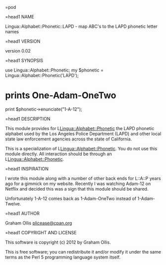 =pod

=head1 NAME

Lingua::Alphabet::Phonetic::LAPD - map ABC's to the LAPD phonetic letter names

=head1 VERSION

version 0.02

=head1 SYNOPSIS

 use Lingua::Alphabet::Phonetic;
 my $phonetic = Lingua::Alphabet::Phonetic('LAPD');
 # prints One-Adam-OneTwo
 print $phonetic->enunciate("1-A-12");

=head1 DESCRIPTION

This module provides for L<Lingua::Alphabet::Phonetic>
the LAPD phonetic alphabet used by the Los Angeles Police
Department (LAPD) and other local state law enforcement
agencies across the state of California.

This is a specialization of L<Lingua::Alphabet::Phonetic>.
You do not use this module directly.  All interaction
should be through an L<Lingua::Alphabet::Phonetic>.

=head1 INSPIRATION

I wrote this module along with a number of other back ends
for L::A::P years ago for a gimmick on my website.  Recently
I was watching Adam-12 on Netflix and decided this was a sign
that this module should be shared.

Unfortunately 1-A-12 comes back as 1-Adam-OneTwo instead of
1-Adam-Twelve.

=head1 AUTHOR

Graham Ollis <plicease@cpan.org>

=head1 COPYRIGHT AND LICENSE

This software is copyright (c) 2012 by Graham Ollis.

This is free software; you can redistribute it and/or modify it under
the same terms as the Perl 5 programming language system itself.

